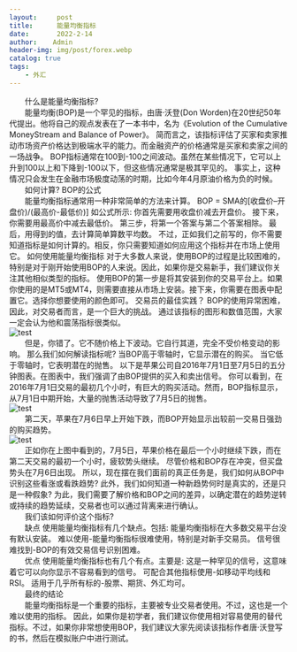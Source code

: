 ```yaml
---
layout:     post
title:      能量均衡指标
date:       2022-2-14
author:    Admin
header-img: img/post/forex.webp
catalog: true
tags:
    - 外汇
---
```

&emsp;&emsp;什么是能量均衡指标? 
<br>
&emsp;&emsp;能量均衡(BOP)是一个罕见的指标，由唐·沃登(Don Worden)在20世纪50年代提出。他将自己的观点发表在了一本书中，名为《Evolution of the Cumulative MoneyStream and Balance of Power》。 简而言之，该指标评估了买家和卖家推动市场资产价格达到极端水平的能力。而金融资产的价格通常是买家和卖家之间的一场战争。 BOP指标通常在100到-100之间波动。虽然在某些情况下，它可以上升到100以上和下降到-100以下，但这些情况通常是极其罕见的。 事实上，这种情况只会发生在金融市场极度动荡的时期，比如今年4月原油价格为负的时候。 
<br>
&emsp;&emsp;如何计算? BOP的公式 
<br>
&emsp;&emsp;能量均衡指标通常用一种非常简单的方法来计算。 BOP = SMA的[收盘价–开盘价)/(最高价-最低价)] 如公式所示: 你首先需要用收盘价减去开盘价。 接下来，你需要用最高价中减去最低价。 第三步，将第一个答案与第二个答案相除。 最后，用得到的值，去计算简单算数平均数。 不过，正如我们之前写的，你不需要知道指标是如何计算的。相反，你只需要知道如何应用这个指标并在市场上使用它。 如何使用能量均衡指标 对于大多数人来说，使用BOP的过程是比较困难的，特别是对于刚开始使用BOP的人来说。因此，如果你是交易新手，我们建议你关注其他相似类型的指标。 使用BOP的第一步是将其安装到你的交易平台上。如果你使用的是MT5或MT4，则需要直接从市场上安装。接下来，你需要在图表中配置它。选择你想要使用的颜色即可。 交易员的最佳实践？ BOP的使用异常困难，因此，对交易者而言，是一个巨大的挑战。 通过该指标的图形和数值范围，大家一定会认为他和震荡指标很类似。 
<br>
![test](https://img.locyoo.com/1079.png)
<br>
&emsp;&emsp;但是，你错了。它不随价格上下波动。它自行其道，完全不受价格变动的影响。 那么我们如何解读指标呢? 当BOP高于零轴时，它显示潜在的购买。 当它低于零轴时，它表明潜在的抛售。 以下是苹果公司自2016年7月1日至7月5日的五分钟图表。在图表中，我们强调了由BOP提供的买入和卖出信号。 你可以看到，在2016年7月1日交易的最初几个小时，有巨大的购买活动。然而，BOP指标显示，从7月1日中期开始，大量的抛售活动导致了7月5日的抛售。 
<br>
![test](https://img.locyoo.com/1080.png)
<br>
&emsp;&emsp;第二天，苹果在7月6日早上开始下跌，而BOP开始显示出较前一交易日强劲的购买趋势。
<br>
![test](https://img.locyoo.com/1081.png)
<br>
&emsp;&emsp;正如你在上图中看到的，7月5日，苹果价格在最后一个小时继续下跌，而在第二天交易的最初一个小时，疲软势头继续。 尽管价格和BOP存在冲突，但买盘势头在7月6日出现。 所以，现在摆在我们面前的真正任务是，我们如何从BOP中识别这些看涨或看跌趋势? 此外，我们如何知道一种新趋势何时是真实的，还是只是一种假象? 为此，我们需要了解价格和BOP之间的差异，以确定潜在的趋势逆转或持续的趋势延续，交易者也可以通过背离来进行确认。 
<br>
&emsp;&emsp;我们该如何评价这个指标? 
<br>
&emsp;&emsp;缺点 使用能量均衡指标有几个缺点。包括: 能量均衡指标在大多数交易平台没有默认安装。 难以使用-能量均衡指标很难使用，特别是对新手交易员。 信号很难找到-BOP的有效交易信号识别困难。 
<br>
&emsp;&emsp;优点 使用能量均衡指标也有几个有点。主要是: 这是一种罕见的信号，这意味着它可以向你显示不容易看到的信号。 可配合其他指标使用-如移动平均线和RSI。 适用于几乎所有标的-股票、期货、外汇均可。 
<br>
&emsp;&emsp;最终的结论 
<br>
&emsp;&emsp;能量均衡指标是一个重要的指标，主要被专业交易者使用。不过，这也是一个难以使用的指标。 因此，如果你是初学者，我们建议你使用相对容易使用的替代指标。不过，如果你非常想使用BOP，我们建议大家先阅读该指标作者唐·沃登写的书，然后在模拟账户中进行测试。